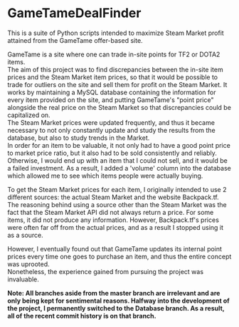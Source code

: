 # GameTameDealFinder
This is a suite of Python scripts intended to maximize Steam Market profit attained from the GameTame offer-based site.  
  
GameTame is a site where one can trade in-site points for TF2 or DOTA2 items.  
The aim of this project was to find discrepancies between the in-site item prices and the Steam Market item prices, so that it would be possible to trade for outliers on the site and sell them for profit on the Steam Market.
It works by maintaining a MySQL database containing the information for every item provided on the site, and putting GameTame's "point price"  alongside the real price on the Steam Market so that discrepancies could be capitalized on.  
The Steam Market prices were updated frequently, and thus it became necessary to not only constantly update and study the results from the database, but also to study trends in the Market.  
In order for an item to be valuable, it not only had to have a good point price to market price ratio, but it also had to be sold consistently and reliably. Otherwise, I would end up with an item that I could not sell, and it would be a failed investment. As a result, I added a 'volume' column into the database which allowed me to see which items people were actually buying.
  
To get the Steam Market prices for each item, I originally intended to use 2 different sources: the actual Steam Market and the website Backpack.tf. The reasoning behind using a source other than the Steam Market was the fact that the Steam Market API did not always return a price. For some items, it did not produce any information. However, Backpack.tf's prices were often far off from the actual prices, and as a result I stopped using it as a source.  
  
However, I eventually found out that GameTame updates its internal point prices every time one goes to purchase an item, and thus the entire concept was uprooted.  
Nonetheless, the experience gained from pursuing the project was invaluable.  
  
**Note: All branches aside from the master branch are irrelevant and are only being kept for sentimental reasons. Halfway into the development of the project, I permanently switched to the Database branch. As a result, all of the recent commit history is on that branch.**
